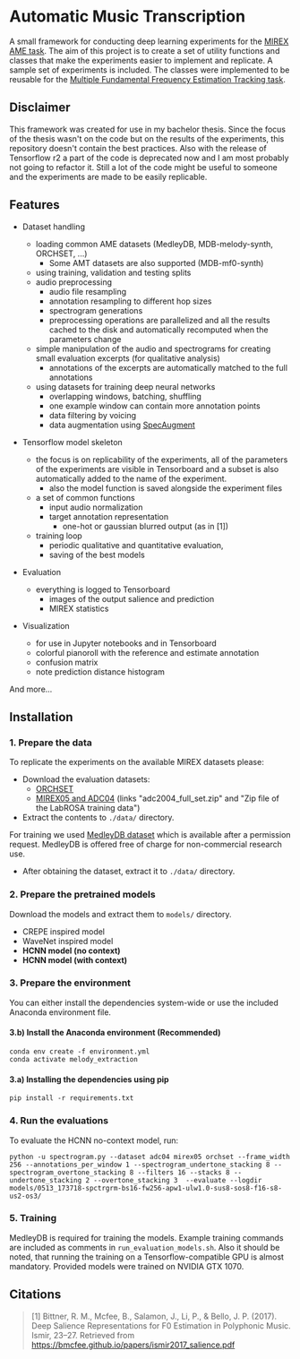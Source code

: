 # Automatic Music Transcription

A small framework for conducting deep learning experiments for the [MIREX AME task](https://www.music-ir.org/mirex/wiki/2019:Audio_Melody_Extraction). The aim of this project is to create a set of utility functions and classes that make the experiments easier to implement and replicate. A sample set of experiments is included. The classes were implemented to be reusable for the [Multiple Fundamental Frequency Estimation Tracking task](https://www.music-ir.org/mirex/wiki/2019:Multiple_Fundamental_Frequency_Estimation_%26_Tracking).

<!-- ![piano roll](docs/pianoroll.png) -->

## Disclaimer

This framework was created for use in my bachelor thesis. Since the focus of the thesis wasn't on the code but on the results of the experiments, this repository doesn't contain the best practices. Also with the release of Tensorflow r2 a part of the code is deprecated now and I am most probably not going to refactor it. Still a lot of the code might be useful to someone and the experiments are made to be easily replicable.

## Features
- Dataset handling
    - loading common AME datasets (MedleyDB, MDB-melody-synth, ORCHSET, ...)
        - Some AMT datasets are also supported (MDB-mf0-synth)
    - using training, validation and testing splits
    - audio preprocessing
        - audio file resampling
        - annotation resampling to different hop sizes
        - spectrogram generations
        - preprocessing operations are parallelized and all the results cached to the disk and automatically recomputed when the parameters change
    - simple manipulation of the audio and spectrograms for creating small evaluation excerpts (for qualitative analysis)
        - annotations of the excerpts are automatically matched to the full annotations
    - using datasets for training deep neural networks
        - overlapping windows, batching, shuffling
        - one example window can contain more annotation points
        - data filtering by voicing
        - data augmentation using [SpecAugment](https://arxiv.org/abs/1904.08779)

- Tensorflow model skeleton
    - the focus is on replicability of the experiments, all of the parameters of the experiments are visible in Tensorboard and a subset is also automatically added to the name of the experiment.
        - also the model function is saved alongside the experiment files
    - a set of common functions
        - input audio normalization
        - target annotation representation
            - one-hot or gaussian blurred output (as in [1])
    - training loop
        - periodic qualitative and quantitative evaluation, 
        - saving of the best models

- Evaluation
    - everything is logged to Tensorboard
        - images of the output salience and prediction
        - MIREX statistics

- Visualization
    - for use in Jupyter notebooks and in Tensorboard
    - colorful pianoroll with the reference and estimate annotation
    - confusion matrix
    - note prediction distance histogram

And more...

## Installation

### 1. Prepare the data

To replicate the experiments on the available MIREX datasets please:

- Download the evaluation datasets:
    - [ORCHSET](https://www.upf.edu/web/mtg/orchset)
    - [MIREX05 and ADC04](https://labrosa.ee.columbia.edu/projects/melody/) (links "adc2004_full_set.zip" and "Zip file of the LabROSA training data")
- Extract the contents to `./data/` directory.

For training we used [MedleyDB dataset](https://medleydb.weebly.com/) which is available after a permission request. MedleyDB is offered free of charge for non-commercial research use.
- After obtaining the dataset, extract it to `./data/` directory.

### 2. Prepare the pretrained models

Download the models and extract them to `models/` directory.
- CREPE inspired model
- WaveNet inspired model
- **HCNN model (no context)**
- **HCNN model (with context)**

### 3. Prepare the environment

You can either install the dependencies system-wide or use the included Anaconda environment file.

#### 3.b) Install the Anaconda environment (Recommended)

    conda env create -f environment.yml
    conda activate melody_extraction

#### 3.a) Installing the dependencies using pip

    pip install -r requirements.txt

### 4. Run the evaluations

To evaluate the HCNN no-context model, run:

    python -u spectrogram.py --dataset adc04 mirex05 orchset --frame_width 256 --annotations_per_window 1 --spectrogram_undertone_stacking 8 --spectrogram_overtone_stacking 8 --filters 16 --stacks 8 --undertone_stacking 2 --overtone_stacking 3  --evaluate --logdir models/0513_173718-spctrgrm-bs16-fw256-apw1-ulw1.0-sus8-sos8-f16-s8-us2-os3/

### 5. Training

MedleyDB is required for training the models. Example training commands are included as comments in `run_evaluation_models.sh`. Also it should be noted, that running the training on a Tensorflow-compatible GPU is almost mandatory. Provided models were trained on NVIDIA GTX 1070.


## Citations

> [1] Bittner, R. M., Mcfee, B., Salamon, J., Li, P., & Bello, J. P. (2017). Deep Salience Representations for F0 Estimation in Polyphonic Music. Ismir, 23–27. Retrieved from https://bmcfee.github.io/papers/ismir2017_salience.pdf